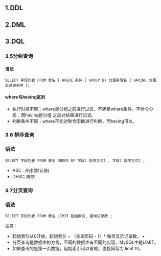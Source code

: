 ## 1.DDL

## 2.DML

## 3.DQL
### 3.5分组查询
#### 语法
```mysql
SELECT 字段列表 FROM 表名 [ WHERE 条件 ] GROUP BY 分组字段名 [ HAVING 分组 后过滤条件 ];
```
#### where与having区别
+ 执行时机不同：where是分组之前进行过滤，不满足where条件，不参与分组；而having是分组 之后对结果进行过滤。
+ 判断条件不同：where不能对聚合函数进行判断，而having可以。

### 3.6 排序查询
### 语法
```mysql
SELECT 字段列表 FROM 表名 ORDER BY 字段1 排序方式1 , 字段2 排序方式2 ;
```
+ ASC : 升序(默认值) 
+ DESC: 降序
### 3.7分页查询
### 语法
```mysql
SELECT 字段列表 FROM 表名 LIMIT 起始索引, 查询记录数 ;
```
注意：
+ 起始索引从0开始，起始索引 = （查询页码 - 1）* 每页显示记录数。 •
+ 分页查询是数据库的方言，不同的数据库有不同的实现，MySQL中是LIMIT。
+ 如果查询的是第一页数据，起始索引可以省略，直接简写为 limit 10。